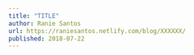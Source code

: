 ```yaml
---
title: "TITLE"
author: Ranie Santos
url: https://raniesantos.netlify.com/blog/XXXXXX/
published: 2018-07-22
---
```

